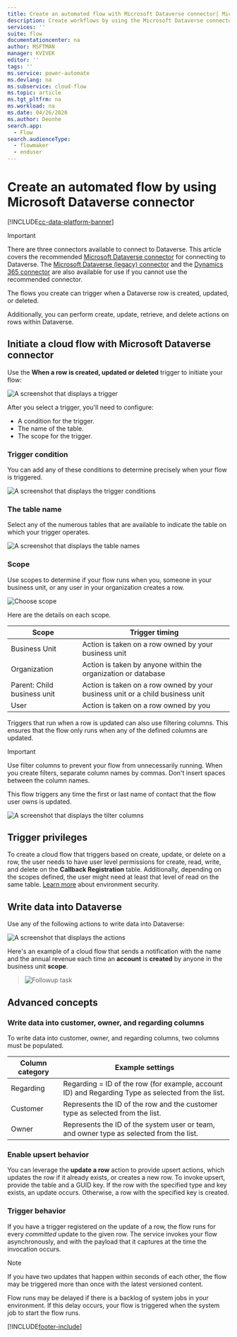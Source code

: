```yaml
---
title: Create an automated flow with Microsoft Dataverse connector| Microsoft Docs
description: Create workflows by using the Microsoft Dataverse connector and Power Automate
services: ''
suite: flow
documentationcenter: na
author: MSFTMAN
manager: KVIVEK
editor: ''
tags: ''
ms.service: power-automate
ms.devlang: na
ms.subservice: cloud-flow
ms.topic: article
ms.tgt_pltfrm: na
ms.workload: na
ms.date: 04/26/2020
ms.author: Deonhe
search.app: 
  - Flow
search.audienceType: 
  - flowmaker
  - enduser
---
```

# Create an automated flow by using Microsoft Dataverse connector

[!INCLUDE[cc-data-platform-banner](./includes/cc-data-platform-banner.md)]

>[!IMPORTANT]
>There are three connectors available to connect to Dataverse. This article covers the recommended [Microsoft Dataverse connector](./connection-cds.md) for connecting to Dataverse. The [Microsoft Dataverse (legacy) connector](./connection-cds.md) and the [Dynamics 365 connector](/connectors/dynamicscrmonline/) are also available for use if you cannot use the recommended connector.


The flows you create can trigger when a Dataverse row is created, updated, or deleted.

Additionally, you can perform create, update, retrieve, and delete actions on rows within Dataverse.

## Initiate a cloud flow with Microsoft Dataverse connector

Use the **When a row is created, updated or deleted** trigger to initiate your flow:

   ![A screenshot that displays a trigger](./media/cds-connector-native/native-trigger.png)

After you select a trigger, you'll need to configure:

- A condition for the trigger.
- The name of the table.
- The scope for the trigger.

### Trigger condition

You can add any of these conditions to determine precisely when your flow is triggered.

   ![A screenshot that displays the trigger conditions](./media/cds-connector-native/trigger-conditions.png)

### The table name

Select any of the numerous tables that are available to indicate the table on which your trigger operates.

   ![A screenshot that displays the table names](./media/cds-connector-native/entity-names.png)

### Scope

Use scopes to determine if your flow runs when you, someone in your business unit, or any user in your organization creates a row.

![Choose scope](./media/cds-connector-native/scopes.png)

Here are the details on each scope.

|Scope|Trigger timing|
| --- | --- |
|Business Unit|Action is taken on a row owned by your business unit|
|Organization|Action is taken by anyone within the organization or database|
|Parent: Child business unit|Action is taken on a row owned by your business unit or a child business unit|
|User|Action is taken on a row owned by you|


Triggers that run when a row is updated can also use filtering columns. This ensures that the flow only runs when any of the defined columns are updated.

> [!IMPORTANT]
> Use filter columns to prevent your flow from unnecessarily running. When you create filters, separate column names by commas. Don't insert spaces between the column names.

This flow triggers any time the first or last name of contact that the flow user owns is updated.

![A screenshot that displays the tilter columns](./media/cds-connector-native/filtering-attributes.png)

## Trigger privileges

To create a cloud flow that triggers based on create, update, or delete on a row, the user needs to have user level permissions for create, read, write, and delete on the **Callback Registration** table. Additionally, depending on the scopes defined, the user might need at least that level of read on the same table.  [Learn more](/power-platform/admin/database-security) about environment security.

## Write data into Dataverse

Use any of the following actions to write data into Dataverse:

![A screenshot that displays the actions](./media/cds-connector-native/actions.png)

Here's an example of a cloud flow that sends a notification with the name and the annual revenue each time an **account** is **created** by anyone in the business unit **scope**.

> ![Followup task](./media/cds-connector-native/example-flow.png)

## Advanced concepts

### Write data into customer, owner, and regarding columns

To write data into customer, owner, and regarding columns, two columns must be populated.

| Column category | Example settings |
| --- | --- |
| Regarding | Regarding = ID of the row (for example, account ID) and Regarding Type as selected from the list. |
| Customer | Represents the ID of the row and the customer type as selected from the list. |
| Owner | Represents the ID of the system user or team, and owner type as selected from the list. |

### Enable upsert behavior

You can leverage the **update a row** action to provide upsert actions, which updates the row if it already exists, or creates a new row. To invoke upsert, provide the table and a GUID key. If the row with the specified type and key exists, an update occurs. Otherwise, a row with the specified key is created.

### Trigger behavior

If you have a trigger registered on the update of a row, the flow runs for every *committed* update to the given row. The service invokes your flow asynchronously, and with the payload that it captures at the time the invocation occurs.

> [!NOTE]
> If you have two updates that happen within seconds of each other, the flow may be triggered more than once with the latest versioned content.

Flow runs may be delayed if there is a backlog of system jobs in your environment. If this delay occurs, your flow is triggered when the system job to start the flow runs.





[!INCLUDE[footer-include](includes/footer-banner.md)]
